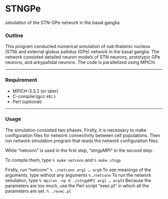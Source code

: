 # STNGPe
simulation of the STN-GPe network in the basal ganglia

### Outline
This program conducted numerical simulation of sub thalamic nucleus (STN) and external globus pallidus (GPe) network in the basal ganglia.
The network consisted detailed neuron models of STN neurons, prototypic GPe neurons, and arkypallidal neurons.
The code is parallelized using MPICH.

---

### Requirement
* MPICH-3.3.2 (or later)
* C-compiler(gcc etc.)
* Perl (optional)

---

### Usage
The simulation consisted two phases.
Firstly, it is necessary to make configuration files for network connectivity between cell populations.
Then run network simulation program that reads the network configuration files.

While “netconn” is used in the first step, “stngpMPI” in the second step.

To compile them,
type
`% make netconn`
and 
`% make stngp`

Firstly, run “netconn”
`% ./netconn arg1 … arg9`
To see meanings of the arguments,
type without any arguments
`%./netconn`
To run the network simulation,
type
`% mpirun -np 8 ./stngpMPI arg1 … arg33`
Because the parameters are too much, use the Perl script “exec.pl” in which all the parameters are set.
`% ./exec.pl`
